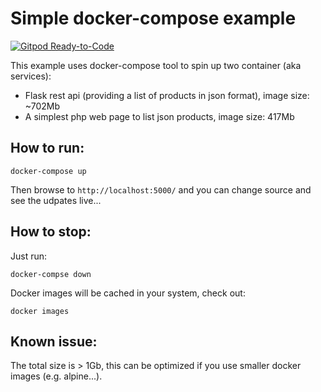 # Simple docker-compose example

[![Gitpod Ready-to-Code](https://img.shields.io/badge/Gitpod-Ready--to--Code-blue?logo=gitpod)](https://gitpod.io/#https://github.com/bitsnaps/hello-docker-compose)


This example uses docker-compose tool to spin up two container (aka services):
- Flask rest api (providing a list of products in json format), image size: ~702Mb
- A simplest php web page to list json products, image size: 417Mb

## How to run:
```
docker-compose up
```
Then browse to `http://localhost:5000/` and you can change source and see the udpates live...

## How to stop:
Just run:
```
docker-compse down
```
Docker images will be cached in your system, check out:
```
docker images
```
## Known issue:
The total size is > 1Gb, this can be optimized if you use smaller docker images (e.g. alpine...).
